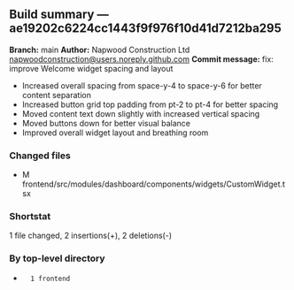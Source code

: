 ## Build summary — ae19202c6224cc1443f9f976f10d41d7212ba295

**Branch:** main **Author:** Napwood Construction Ltd <napwoodconstruction@users.noreply.github.com>
**Commit message:** fix: improve Welcome widget spacing and layout

- Increased overall spacing from space-y-4 to space-y-6 for better content separation
- Increased button grid top padding from pt-2 to pt-4 for better spacing
- Moved content text down slightly with increased vertical spacing
- Moved buttons down for better visual balance
- Improved overall widget layout and breathing room

### Changed files

- M frontend/src/modules/dashboard/components/widgets/CustomWidget.tsx

### Shortstat

1 file changed, 2 insertions(+), 2 deletions(-)

### By top-level directory

-       1 frontend
